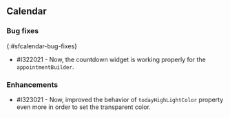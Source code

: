 ## Calendar

### Bug fixes
{:#sfcalendar-bug-fixes}
* \#I322021 - Now, the countdown widget is working properly for the `appointmentBuilder`.

### Enhancements

* \#I323021 - Now, improved the behavior of `todayHighLightColor` property even more in order to set the transparent color.
